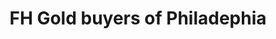 ---
title: "FH Gold buyers of Philadephia"
url: /norristown/fh-gold-buyers-of-philadephia/
shop: jewelry
---